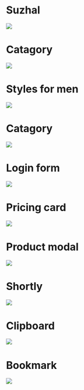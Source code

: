 <h1>Suzhal</h1>
<img src="suzhal.png"/>
<h1>Catagory</h1>
<img src="task2.png"/>
<h1>Styles for men</h1>
<img src="task3.png"/>
<h1>Catagory</h1>
<img src="catagory.jpg"/>
<h1>Login form</h1>
<img src="login form.png"/>
<h1>Pricing card</h1>
<img src="pricing card.png"/>
<h1>Product modal</h1>
<img src="product modal.png"/>
<h1>Shortly</h1>
<img src="shortly.png"/>
<h1>Clipboard</h1>
<img src="clipboard.png"/>
<h1>Bookmark</h1>
<img src="bookmark.png"/>
